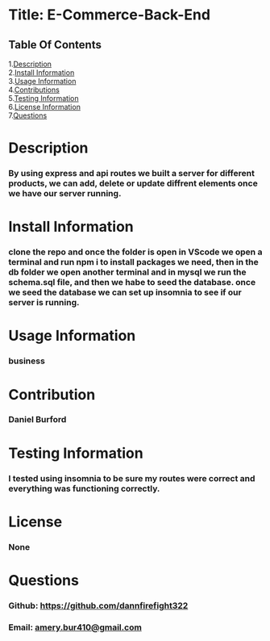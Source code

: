   # Title: E-Commerce-Back-End
  ## Table Of  Contents
  1.[Description](#desc)</br>
  2.[Install Information](#install)</br>
  3.[Usage Information](#use)</br>
  4.[Contributions](#cont)</br>
  5.[Testing Information](#test)</br>
  6.[License Information](#lic)</br>
  7.[Questions](#ques)</br> 
  # <span id="desc"></span>
  # Description
  ### By using express and api routes we built a server for different products, we can add, delete or update diffrent elements once we have our server running. 
  # <span id="install"></span>
  # Install Information
  ### clone the repo and once the folder is open in VScode we open a terminal and run npm i to install packages we need, then in the db folder we open another terminal and in mysql we run the schema.sql file, and then we habe to seed the database. once we seed the database we can set up insomnia to see if our server is running.
  # <span id="use"></span>
  # Usage Information
  ### business
  # <span id="cont"></span>
  # Contribution
  ### Daniel Burford
  # <span id="test"></span>
  # Testing Information
  ### I tested using insomnia to be sure my routes were correct and everything was functioning correctly.
  # <span id="lic"></span>
  # License
  ### None
  # <span id="ques"></span>
  # Questions
  ### Github: https://github.com/dannfirefight322 
  ### Email: amery.bur410@gmail.com
  
